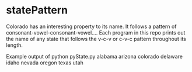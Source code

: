 # statePattern
Colorado has an interesting property to its name. It follows a pattern of consonant-vowel-consonant-vowel....
Each program in this repo prints out the name of any state that follows the v-c-v or c-v-c pattern throughout its length.

Example output of python pyState.py
alabama
arizona
colorado
delaware
idaho
nevada
oregon
texas
utah
